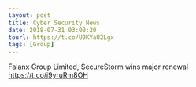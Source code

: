 ```yaml
---
layout: post
title: Cyber Security News
date: 2018-07-31 03:00:20
tourl: https://t.co/U9KYaU2Lgx
tags: [Group]
---
```

Falanx Group Limited, SecureStorm wins major renewal https://t.co/i9yruRm8OH